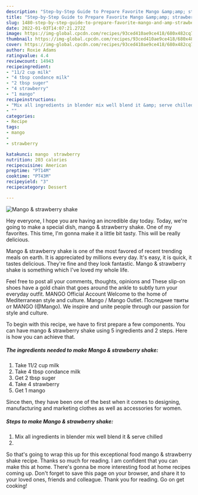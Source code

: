 ```yaml
---
description: "Step-by-Step Guide to Prepare Favorite Mango &amp;amp; strawberry shake"
title: "Step-by-Step Guide to Prepare Favorite Mango &amp;amp; strawberry shake"
slug: 1480-step-by-step-guide-to-prepare-favorite-mango-and-amp-strawberry-shake
date: 2022-01-03T14:07:21.272Z
image: https://img-global.cpcdn.com/recipes/93ced410ae9ce418/680x482cq70/mango-strawberry-shake-recipe-main-photo.jpg
thumbnail: https://img-global.cpcdn.com/recipes/93ced410ae9ce418/680x482cq70/mango-strawberry-shake-recipe-main-photo.jpg
cover: https://img-global.cpcdn.com/recipes/93ced410ae9ce418/680x482cq70/mango-strawberry-shake-recipe-main-photo.jpg
author: Roxie Adams
ratingvalue: 4.4
reviewcount: 14943
recipeingredient:
- "11/2 cup milk"
- "4 tbsp condance milk"
- "2 tbsp suger"
- "4 strawberry"
- "1 mango"
recipeinstructions:
- "Mix all ingredients in blender mix well blend it &amp; serve chilled"
- ""
categories:
- Recipe
tags:
- mango
- 
- strawberry

katakunci: mango  strawberry 
nutrition: 203 calories
recipecuisine: American
preptime: "PT14M"
cooktime: "PT43M"
recipeyield: "3"
recipecategory: Dessert

---
```



![Mango &amp; strawberry shake](https://img-global.cpcdn.com/recipes/93ced410ae9ce418/680x482cq70/mango-strawberry-shake-recipe-main-photo.jpg)

Hey everyone, I hope you are having an incredible day today. Today, we're going to make a special dish, mango &amp; strawberry shake. One of my favorites. This time, I'm gonna make it a little bit tasty. This will be really delicious.

Mango &amp; strawberry shake is one of the most favored of recent trending meals on earth. It is appreciated by millions every day. It's easy, it is quick, it tastes delicious. They're fine and they look fantastic. Mango &amp; strawberry shake is something which I've loved my whole life.

Feel free to post all your comments, thoughts, opinions and These slip-on shoes have a gold chain that goes around the ankle to subtly turn your everyday outfit. MANGO Official Account Welcome to the home of Mediterranean style and culture. Mango / Mango Outlet. Последние твиты от MANGO (@Mango). We inspire and unite people through our passion for style and culture.


To begin with this recipe, we have to first prepare a few components. You can have mango &amp; strawberry shake using 5 ingredients and 2 steps. Here is how you can achieve that.

<!--inarticleads1-->

##### The ingredients needed to make Mango &amp; strawberry shake:

1. Take 11/2 cup milk
1. Take 4 tbsp condance milk
1. Get 2 tbsp suger
1. Take 4 strawberry
1. Get 1 mango


Since then, they have been one of the best when it comes to designing, manufacturing and marketing clothes as well as accessories for women. 

<!--inarticleads2-->

##### Steps to make Mango &amp; strawberry shake:

1. Mix all ingredients in blender mix well blend it &amp; serve chilled
1. 




So that's going to wrap this up for this exceptional food mango &amp; strawberry shake recipe. Thanks so much for reading. I am confident that you can make this at home. There's gonna be more interesting food at home recipes coming up. Don't forget to save this page on your browser, and share it to your loved ones, friends and colleague. Thank you for reading. Go on get cooking!
